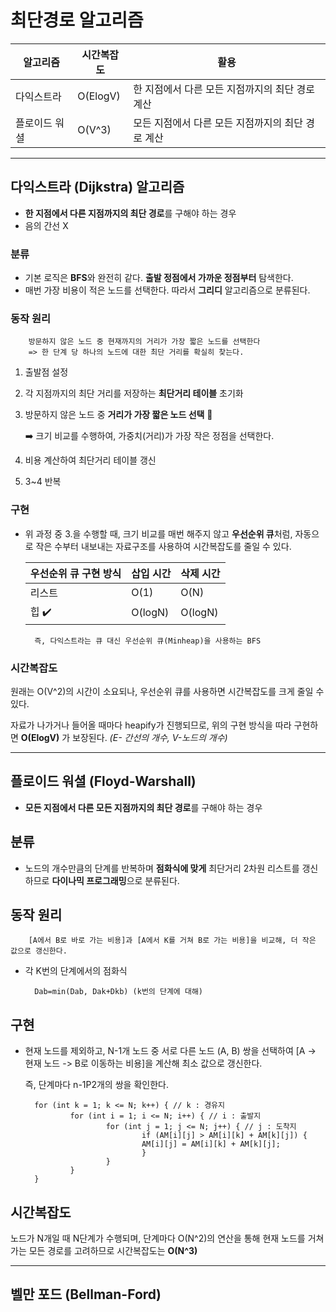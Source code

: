 # 최단경로 알고리즘
알고리즘|시간복잡도|활용|
---|---|---|
다익스트라|O(ElogV)|한 지점에서 다른 모든 지점까지의 최단 경로 계산
플로이드 워셜|O(V^3)|모든 지점에서 다른 모든 지점까지의 최단 경로 계산
---
## 다익스트라 (Dijkstra) 알고리즘

+ **한 지점에서 다른 지점까지의 최단 경로**를 구해야 하는 경우
+ 음의 간선 X

### 분류
+ 기본 로직은 **BFS**와 완전히 같다. **출발 정점에서 가까운 정점부터** 탐색한다.
+ 매번 가장 비용이 적은 노드를 선택한다. 따라서 **그리디** 알고리즘으로 분류된다.


### 동작 원리
        방문하지 않은 노드 중 현재까지의 거리가 가장 짧은 노드를 선택한다
        => 한 단계 당 하나의 노드에 대한 최단 거리를 확실히 찾는다.

1. 출발점 설정
2. 각 지점까지의 최단 거리를 저장하는 **최단거리 테이블** 초기화
3. 방문하지 않은 노드 중 **거리가 가장 짧은 노드 선택** 🙌

    ➡️ 크기 비교를 수행하여, 가중치(거리)가 가장 작은 정점을 선택한다.

4. 비용 계산하여 최단거리 테이블 갱신
5. 3~4 반복


### 구현
+ 위 과정 중 3.을 수행할 때, 크기 비교를 매번 해주지 않고 **우선순위 큐**처럼, 자동으로 작은 수부터 내보내는 자료구조를 사용하여 시간복잡도를 줄일 수 있다.

    |우선순위 큐 구현 방식|삽입 시간|삭제 시간|
    |------|---|---|
    |리스트|O(1)|O(N)|
    |힙 ✔️|O(logN)|O(logN)|


        즉, 다익스트라는 큐 대신 우선순위 큐(Minheap)을 사용하는 BFS



### 시간복잡도
원래는 O(V^2)의 시간이 소요되나, 우선순위 큐를 사용하면 시간복잡도를 크게 줄일 수 있다.

자료가 나가거나 들어올 때마다 heapify가 진행되므로, 위의 구현 방식을 따라 구현하면 **O(ElogV)** 가 보장된다. *(E- 간선의 개수, V-노드의 개수)*


---
## 플로이드 워셜 (Floyd-Warshall)
+ **모든 지점에서 다른 모든 지점까지의 최단 경로**를 구해야 하는 경우

## 분류
+ 노드의 개수만큼의 단계를 반복하며 **점화식에 맞게** 최단거리 2차원 리스트를 갱신하므로 **다이나믹 프로그래밍**으로 분류된다.

## 동작 원리
        [A에서 B로 바로 가는 비용]과 [A에서 K를 거쳐 B로 가는 비용]을 비교해, 더 작은 값으로 갱신한다.

+ 각 K번의 단계에서의 점화식

        Dab=min(Dab, Dak+Dkb) (k번의 단계에 대해)

## 구현
+ 현재 노드를 제외하고, N-1개 노드 중 서로 다른 노드 (A, B) 쌍을 선택하여 [A -> 현재 노드 -> B로 이동하는 비용]을 계산해 최소 값으로 갱신한다. 

    즉, 단계마다 n-1P2개의 쌍을 확인한다.


        for (int k = 1; k <= N; k++) { // k : 경유지
                for (int i = 1; i <= N; i++) { // i : 출발지
                        for (int j = 1; j <= N; j++) { // j : 도착지
                                if (AM[i][j] > AM[i][k] + AM[k][j]) {
                                AM[i][j] = AM[i][k] + AM[k][j];
                                }
                        }
                }
        }


## 시간복잡도
노드가 N개일 때 N단계가 수행되며, 단계마다 O(N^2)의 연산을 통해 현재 노드를 거쳐가는 모든 경로를 고려하므로 시간복잡도는 **O(N^3)**

---
## 벨만 포드 (Bellman-Ford)